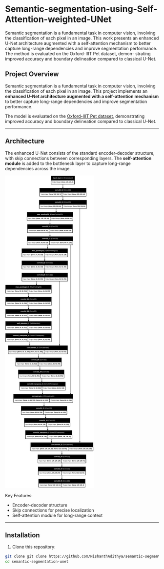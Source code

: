# Semantic-segmentation-using-Self-Attention-weighted-UNet

Semantic segmentation is a fundamental task in
computer vision, involving the classification of each pixel in
an image. This work presents an enhanced U-Net architecture
augmented with a self-attention mechanism to better capture
long-range dependencies and improve segmentation performance.
The method is evaluated on the Oxford-IIIT Pet dataset, demon-
strating improved accuracy and boundary delineation compared
to classical U-Net.


## Project Overview

Semantic segmentation is a fundamental task in computer vision, involving the classification of each pixel in an image. This project implements an **enhanced U-Net architecture augmented with a self-attention mechanism** to better capture long-range dependencies and improve segmentation performance.

The model is evaluated on the [Oxford-IIIT Pet dataset](https://www.robots.ox.ac.uk/~vgg/data/pets/), demonstrating improved accuracy and boundary delineation compared to classical U-Net.

---

## Architecture

The enhanced U-Net consists of the standard encoder-decoder structure, with skip connections between corresponding layers. The **self-attention module** is added to the bottleneck layer to capture long-range dependencies across the image.

![U-Net Architecture](images/unet_attention_architecture.png)  <!-- Replace with your diagram -->

Key Features:
- Encoder-decoder structure
- Skip connections for precise localization
- Self-attention module for long-range context

---

## Installation

1. Clone this repository:

```bash
git clone git clone https://github.com/NishanthAdithya/semantic-segmentation-unet.git
cd semantic-segmentation-unet
